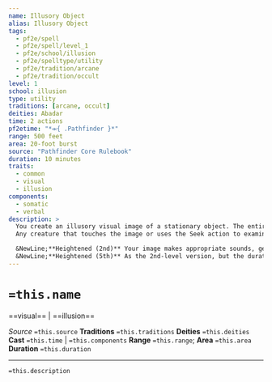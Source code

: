 ```yaml
---
name: Illusory Object
alias: Illusory Object
tags:
  - pf2e/spell
  - pf2e/spell/level_1
  - pf2e/school/illusion
  - pf2e/spelltype/utility
  - pf2e/tradition/arcane
  - pf2e/tradition/occult
level: 1
school: illusion
type: utility
traditions: [arcane, occult]
deities: Abadar
time: 2 actions
pf2etime: "*⬺{ .Pathfinder }*"
range: 500 feet
area: 20-foot burst
source: "Pathfinder Core Rulebook"
duration: 10 minutes
traits:
  - common
  - visual
  - illusion
components:
  - somatic
  - verbal
description: >
  You create an illusory visual image of a stationary object. The entire image must fit within the spell's area. The object appears to animate naturally, but it doesn't make sounds or generate smells. For example, water would appear to pour down an illusory waterfall, but it would be silent.
  Any creature that touches the image or uses the Seek action to examine it can attempt to disbelieve your illusion.

  &NewLine;**Heightened (2nd)** Your image makes appropriate sounds, generates normal smells, and feels right to the touch. The spell gains the auditory trait. The duration increases to 1 hour.
  &NewLine;**Heightened (5th)** As the 2nd-level version, but the duration is unlimited.
---
```

# `=this.name`
==visual== | ==illusion==

*Source* `=this.source`
**Traditions** `=this.traditions`
**Deities** `=this.deities`
**Cast** `=this.time` | `=this.components`
**Range** `=this.range`; **Area** `=this.area`
**Duration** `=this.duration`

***
`=this.description`